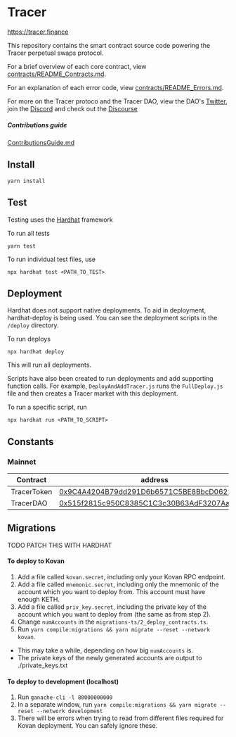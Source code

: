 # Tracer
https://tracer.finance

This repository contains the smart contract source code powering the Tracer perpetual swaps protocol.

For a brief overview of each core contract, view [contracts/README_Contracts.md](./contracts/README_Contracts.md).

For an explanation of each error code, view [contracts/README_Errors.md](./contracts/README_Errors.md).

For more on the Tracer protoco and the Tracer DAO, view the DAO's [Twitter](https://twitter.com/tracer_finance), join the [Discord](https://discord.gg/kvJEwfvyrW) and check out the [Discourse](https://discourse.tracer.finance/)

##### Contributions guide
[ContributionsGuide.md](./ContributionsGuide.md)

## Install

```
yarn install
```
## Test
Testing uses the [Hardhat](https://hardhat.org/) framework

To run all tests
```
yarn test
```
To run individual test files, use
```
npx hardhat test <PATH_TO_TEST>
```
## Deployment
Hardhat does not support native deployments. To aid in deployment, hardhat-deploy is being used. You can see the deployment scripts in the `/deploy` directory.

To run deploys
```
npx hardhat deploy
```
This will run all deployments.

Scripts have also been created to run deployments and add supporting function calls. For example, `DeployAndAddTracer.js` runs the `FullDeploy.js` file and then creates a Tracer market with this deployment.

To run a specific script, run
```
npx hardhat run <PATH_TO_SCRIPT>
```
## Constants
### Mainnet
| Contract | address                           |
|----------|-----------------------------------|
| TracerToken   | [0x9C4A4204B79dd291D6b6571C5BE8BbcD0622F050](https://etherscan.io/address/0x9C4A4204B79dd291D6b6571C5BE8BbcD0622F050) | 
| TracerDAO   | [0x515f2815c950C8385C1C3c30B63AdF3207Aa259a](https://etherscan.io/address/0x515f2815c950C8385C1C3c30B63AdF3207Aa259a) | 
## Migrations
TODO PATCH THIS WITH HARDHAT
#### To deploy to Kovan
1) Add a file called `kovan.secret`, including only your Kovan RPC endpoint.
2) Add a file called `mnemonic.secret`, including only the mnemonic of the account which you want to deploy from. This account must have enough KETH.
3) Add a file called `priv_key.secret`, including the private key of the account which you want to deploy from (the same as from step 2).
4) Change `numAccounts` in the `migrations-ts/2_deploy_contracts.ts`.
5) Run `yarn compile:migrations && yarn migrate --reset --network kovan`.
- This may take a while, depending on how big `numAccounts` is.
- The private keys of the newly generated accounts are output to ./private_keys.txt

#### To deploy to development (localhost)
1) Run `ganache-cli -l 80000000000`
2) In a separate window, run `yarn compile:migrations && yarn migrate --reset --network development`
3) There will be errors when trying to read from different files required for Kovan deployment. You can safely ignore these.
